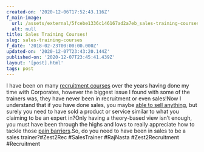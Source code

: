 ```yaml
---
created-on: '2020-12-06T17:52:43.116Z'
f_main-image:
  url: /assets/external/5fcebe1336c146167ad2a7eb_sales-training-courses.png
  alt: null
title: Sales Training Courses!
slug: sales-training-courses
f_date: '2018-02-23T00:00:00.000Z'
updated-on: '2020-12-07T23:43:20.144Z'
published-on: '2020-12-07T23:45:41.439Z'
layout: '[post].html'
tags: post
---
```


I have been on many [recruitment courses](#) over the years having done my time with Corporates, however the biggest issue I found with some of the trainers was, they have never been in recruitment or even sales!Now I understand that if you have done sales, you maybe [able to sell anything](#), but surely you need to have sold a product or service similar to what you claiming to be an expert in?Only having a theory-based view isn’t enough, you must have been through the highs and lows to really appreciate how to tackle those [pain barriers](#).So, do you need to have been in sales to be a sales trainer?#Zest2Rec #SalesTrainer #RajNasta #Zest2Recruitment #Recruitment
